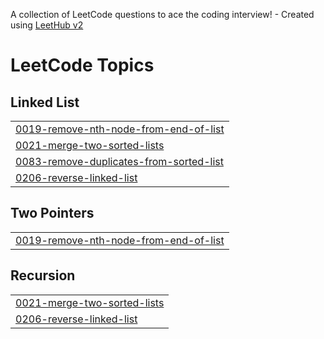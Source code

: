 A collection of LeetCode questions to ace the coding interview! - Created using [LeetHub v2](https://github.com/arunbhardwaj/LeetHub-2.0)
<!---LeetCode Topics Start-->
# LeetCode Topics
## Linked List
|  |
| ------- |
| [0019-remove-nth-node-from-end-of-list](https://github.com/vatsalbhimsariya/LeetcodeSolutions/tree/master/0019-remove-nth-node-from-end-of-list) |
| [0021-merge-two-sorted-lists](https://github.com/vatsalbhimsariya/LeetcodeSolutions/tree/master/0021-merge-two-sorted-lists) |
| [0083-remove-duplicates-from-sorted-list](https://github.com/vatsalbhimsariya/LeetcodeSolutions/tree/master/0083-remove-duplicates-from-sorted-list) |
| [0206-reverse-linked-list](https://github.com/vatsalbhimsariya/LeetcodeSolutions/tree/master/0206-reverse-linked-list) |
## Two Pointers
|  |
| ------- |
| [0019-remove-nth-node-from-end-of-list](https://github.com/vatsalbhimsariya/LeetcodeSolutions/tree/master/0019-remove-nth-node-from-end-of-list) |
## Recursion
|  |
| ------- |
| [0021-merge-two-sorted-lists](https://github.com/vatsalbhimsariya/LeetcodeSolutions/tree/master/0021-merge-two-sorted-lists) |
| [0206-reverse-linked-list](https://github.com/vatsalbhimsariya/LeetcodeSolutions/tree/master/0206-reverse-linked-list) |
<!---LeetCode Topics End-->